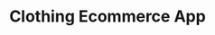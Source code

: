 ---
section: "works"
order: 0
title: "Clothing Ecommerce App"
imgName: "crown-clothing"
links: { 
         github: "https://github.com/initialsky0/clothing-ecommerce-react", 
         link: "https://mock-clothing-ecom.herokuapp.com/"
       }
---